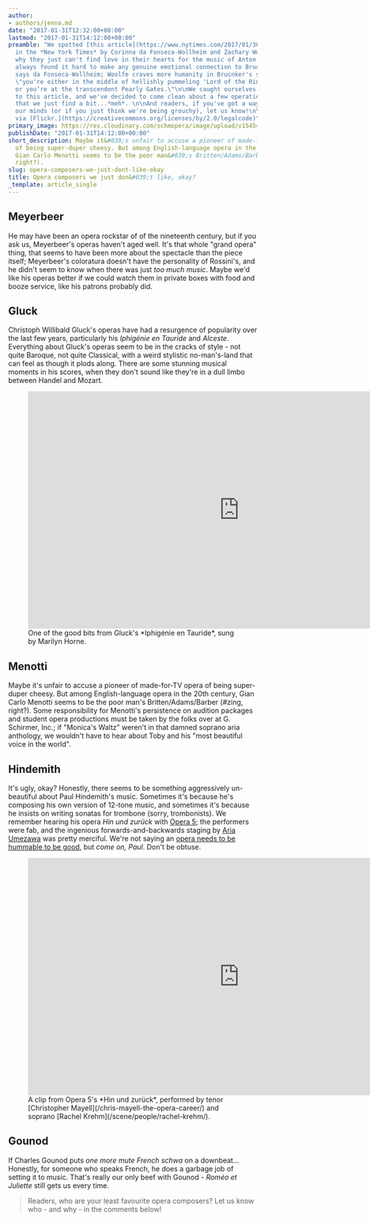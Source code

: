 ```yaml
---
author:
- authors/jenna.md
date: "2017-01-31T12:32:00+00:00"
lastmod: "2017-01-31T14:12:00+00:00"
preamble: "We spotted [this article](https://www.nytimes.com/2017/01/30/arts/music/bruckner-barenboim-staatskapelle-berlin-carnegie-hall.html?rref=collection%2Fspotlightcollection%2Fclassical-music-reviews)
  in the *New York Times* by Corinna da Fonseca-Wollheim and Zachary Woolfe, about
  why they just can't find love in their hearts for the music of Anton Bruckner. \"I've
  always found it hard to make any genuine emotional connection to Bruckner’s music,\"
  says da Fonseca-Wollheim; Woolfe craves more humanity in Brucnker's syphonies, claiming,
  \"you're either in the middle of hellishly pummeling 'Lord of the Rings'-style battles
  or you’re at the transcendent Pearly Gates.\"\n\nWe caught ourselves nodding along
  to this article, and we've decided to come clean about a few operatic composers
  that we just find a bit...*meh*. \n\nAnd readers, if you've got a way to change
  our minds (or if you just think we're being grouchy), let us know!\n\nPhoto: [zeevveez](https://www.flickr.com/photos/zeevveez/7186553884/in/photolist-ArLsqQ-pVj2Es-bX3Y6s-93ixhJ-99XhS5-8Vwi2t-9kWUzQ-bE8wpM-8gpUrD-cLtnhS-4qDXS4-aSp65n-fchBGD-pAQPhQ-kMFpMc-6pJ7xa-nhFVUj-73AeUm-kJM2U2-e5vcku-896koA-PgQBSd-dRPtWo-6p7k6s-nM4yp8-bGTCD4-5u18Ud-roCJtM-pdcesg-8gZrbk-ppHkgi-orrmoE-5A4pYQ-fEvP9U-rxBMjr-fC8UfW-akahdh-C2ofAY-aBF9wg-eTUbfU-q3RSde-pLKddb-9ewnJY-uDRt6-6tpD2a-deHZww-kKrfha-Eo4P8P-97WpJh-hNwn8a)
  via [Flickr.](https://creativecommons.org/licenses/by/2.0/legalcode)"
primary_image: https://res.cloudinary.com/schmopera/image/upload/v1545409169/media/webhook-uploads/1485870821459/2017-01-31---Dislike.jpg.jpg
publishDate: "2017-01-31T14:12:00+00:00"
short_description: Maybe it&#039;s unfair to accuse a pioneer of made-for-TV opera
  of being super-duper cheesy. But among English-language opera in the 20th century,
  Gian Carlo Menotti seems to be the poor man&#039;s Britten/Adams/Barber (#zing,
  right?).
slug: opera-composers-we-just-dont-like-okay
title: Opera composers we just don&#039;t like, okay?
_template: article_single
---
```


## Meyerbeer

He may have been an opera rockstar of of the nineteenth century, but if you ask us, Meyerbeer's operas haven't aged well. It's that whole "grand opera" thing, that seems to have been more about the spectacle than the piece itself; Meyerbeer's coloratura doesn't have the personality of Rossini's, and he didn't seem to know when there was just *too much music*. Maybe we'd like his operas better if we could watch them in private boxes with food and booze service, like his patrons probably did.

## Gluck

Christoph Willibald Gluck's operas have had a resurgence of popularity over the last few years, particularly his *Iphigénie en Tauride* and *Alceste*. Everything about Gluck's operas seem to be in the cracks of style - not quite Baroque, not quite Classical, with a weird stylistic no-man's-land that can feel as though it plods along. There are some stunning musical moments in his scores, when they don't sound like they're in a dull limbo between Handel and Mozart.

<figure data-type="video">
<iframe width="854" height="480" src="https://www.youtube.com/embed/u8X5BoycxXQ" frameborder="0" allowfullscreen></iframe>
<figcaption>One of the good bits from Gluck's *Iphigénie en Tauride*, sung by Marilyn Horne.</figcaption>
</figure>

## Menotti

Maybe it's unfair to accuse a pioneer of made-for-TV opera of being super-duper cheesy. But among English-language opera in the 20th century, Gian Carlo Menotti seems to be the poor man's Britten/Adams/Barber (#zing, right?). Some responsibility for Menotti's persistence on audition packages and student opera productions must be taken by the folks over at G. Schirmer, Inc.; if "Monica's Waltz" weren't in that damned soprano aria anthology, we wouldn't have to hear about Toby and his "most beautiful voice in the world".

## Hindemith

It's ugly, okay? Honestly, there seems to be something aggressively un-beautiful about Paul Hindemith's music. Sometimes it's because he's composing his own version of 12-tone music, and sometimes it's because he insists on writing sonatas for trombone (sorry, trombonists). We remember hearing his opera *Hin und zurück* with [Opera 5](/scene/companies/opera-5/); the performers were fab, and the ingenious forwards-and-backwards staging by [Aria Umezawa](/scene/people/aria-umezawa/) was pretty merciful. We're not saying an [opera needs to be hummable to be good](/jaw-dropping-the-nose-at-roh/), but *come on, Paul*. Don't be obtuse.

<figure data-type="video">
<iframe width="854" height="480" src="https://www.youtube.com/embed/KmMN0EI2wYU" frameborder="0" allowfullscreen></iframe>
<figcaption>A clip from Opera 5's *Hin und zurück*, performed by tenor [Christopher Mayell](/chris-mayell-the-opera-career/) and soprano [Rachel Krehm](/scene/people/rachel-krehm/).</figcaption>
</figure>

## Gounod

If Charles Gounod puts *one more mute French schwa* on a downbeat... Honestly, for someone who speaks French, he does a garbage job of setting it to music. That's really our only beef with Gounod - *Roméo et Juliette* still gets us every time.

>Readers, who are your least favourite opera composers? Let us know who - and why - in the comments below!
